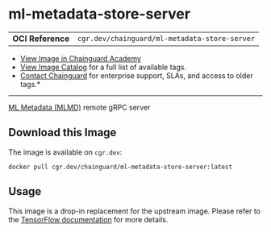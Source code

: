 <!--monopod:start-->
# ml-metadata-store-server
| | |
| - | - |
| **OCI Reference** | `cgr.dev/chainguard/ml-metadata-store-server` |


* [View Image in Chainguard Academy](https://edu.chainguard.dev/chainguard/chainguard-images/reference/ml-metadata-store-server/overview/)
* [View Image Catalog](https://console.enforce.dev/images/catalog) for a full list of available tags.
* [Contact Chainguard](https://www.chainguard.dev/chainguard-images) for enterprise support, SLAs, and access to older tags.*

---
<!--monopod:end-->

<!--overview:start-->
[ML Metadata (MLMD)](https://www.tensorflow.org/tfx/guide/mlmd) remote gRPC server
<!--overview:end-->

<!--getting:start-->
## Download this Image
The image is available on `cgr.dev`:

```
docker pull cgr.dev/chainguard/ml-metadata-store-server:latest
```
<!--getting:end-->

<!--body:start-->
## Usage

This image is a drop-in replacement for the upstream image. Please refer to the [TensorFlow documentation](https://www.tensorflow.org/tfx/guide/mlmd#use_mlmd_with_a_remote_grpc_server) for more details.
<!--body:end-->
